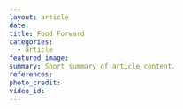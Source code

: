 ```yaml
---
layout: article
date:
title: Food Forward
categories:
  - article
featured_image:
summary: Short summary of article content.
references:
photo_credit:
video_id:
---
```

